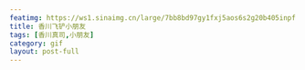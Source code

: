 ```yaml
---
featimg: https://ws1.sinaimg.cn/large/7bb8bd97gy1fxj5aos6s2g20b405inpf.gif
title: 香川飞铲小朋友
tags: [香川真司,小朋友]
category: gif
layout: post-full
---
```

